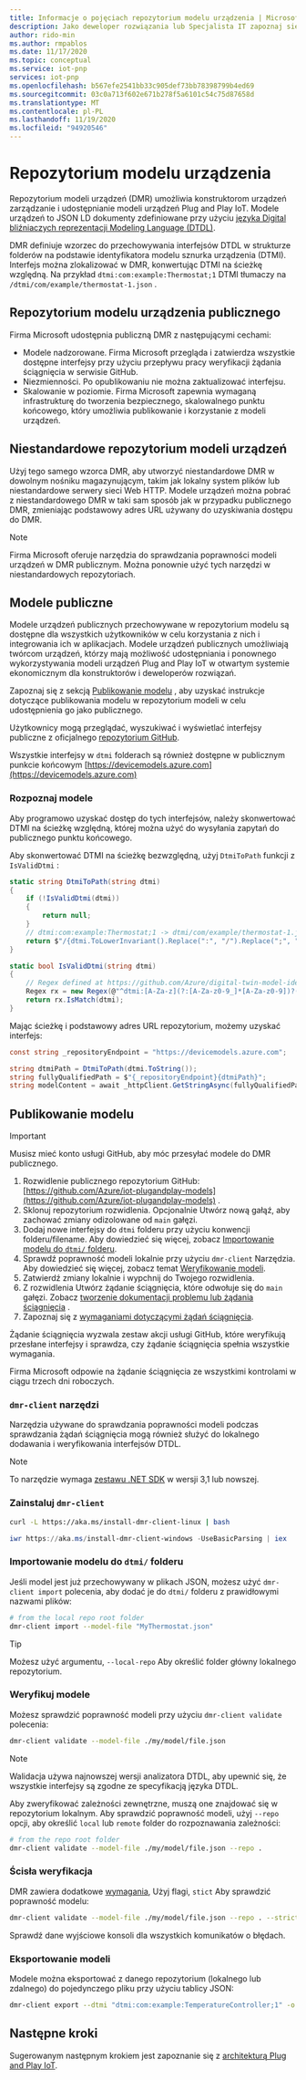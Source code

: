 ```yaml
---
title: Informacje o pojęciach repozytorium modelu urządzenia | Microsoft Docs
description: Jako deweloper rozwiązania lub Specjalista IT zapoznaj się z podstawowymi pojęciami dotyczącymi repozytorium modelu urządzeń.
author: rido-min
ms.author: rmpablos
ms.date: 11/17/2020
ms.topic: conceptual
ms.service: iot-pnp
services: iot-pnp
ms.openlocfilehash: b567efe2541bb33c905def73bb78398799b4ed69
ms.sourcegitcommit: 03c0a713f602e671b278f5a6101c54c75d87658d
ms.translationtype: MT
ms.contentlocale: pl-PL
ms.lasthandoff: 11/19/2020
ms.locfileid: "94920546"
---
```

# <a name="device-model-repository"></a>Repozytorium modelu urządzenia

Repozytorium modeli urządzeń (DMR) umożliwia konstruktorom urządzeń zarządzanie i udostępnianie modeli urządzeń Plug and Play IoT. Modele urządzeń to JSON LD dokumenty zdefiniowane przy użyciu [języka Digital bliźniaczych reprezentacji Modeling Language (DTDL)](https://github.com/Azure/opendigitaltwins-dtdl/blob/master/DTDL/v2/dtdlv2.md).

DMR definiuje wzorzec do przechowywania interfejsów DTDL w strukturze folderów na podstawie identyfikatora modelu sznurka urządzenia (DTMI). Interfejs można zlokalizować w DMR, konwertując DTMI na ścieżkę względną. Na przykład `dtmi:com:example:Thermostat;1` DTMI tłumaczy na `/dtmi/com/example/thermostat-1.json` .

## <a name="public-device-model-repository"></a>Repozytorium modelu urządzenia publicznego

Firma Microsoft udostępnia publiczną DMR z następującymi cechami:

- Modele nadzorowane. Firma Microsoft przegląda i zatwierdza wszystkie dostępne interfejsy przy użyciu przepływu pracy weryfikacji żądania ściągnięcia w serwisie GitHub.
- Niezmienności.  Po opublikowaniu nie można zaktualizować interfejsu.
- Skalowanie w poziomie. Firma Microsoft zapewnia wymaganą infrastrukturę do tworzenia bezpiecznego, skalowalnego punktu końcowego, który umożliwia publikowanie i korzystanie z modeli urządzeń.

## <a name="custom-device-model-repository"></a>Niestandardowe repozytorium modeli urządzeń

Użyj tego samego wzorca DMR, aby utworzyć niestandardowe DMR w dowolnym nośniku magazynującym, takim jak lokalny system plików lub niestandardowe serwery sieci Web HTTP. Modele urządzeń można pobrać z niestandardowego DMR w taki sam sposób jak w przypadku publicznego DMR, zmieniając podstawowy adres URL używany do uzyskiwania dostępu do DMR.

> [!NOTE]
> Firma Microsoft oferuje narzędzia do sprawdzania poprawności modeli urządzeń w DMR publicznym. Można ponownie użyć tych narzędzi w niestandardowych repozytoriach.

## <a name="public-models"></a>Modele publiczne

Modele urządzeń publicznych przechowywane w repozytorium modelu są dostępne dla wszystkich użytkowników w celu korzystania z nich i integrowania ich w aplikacjach. Modele urządzeń publicznych umożliwiają twórcom urządzeń, którzy mają możliwość udostępniania i ponownego wykorzystywania modeli urządzeń Plug and Play IoT w otwartym systemie ekonomicznym dla konstruktorów i deweloperów rozwiązań.

Zapoznaj się z sekcją [Publikowanie modelu](#publish-a-model) , aby uzyskać instrukcje dotyczące publikowania modelu w repozytorium modeli w celu udostępnienia go jako publicznego.

Użytkownicy mogą przeglądać, wyszukiwać i wyświetlać interfejsy publiczne z oficjalnego [repozytorium GitHub](https://github.com/Azure/iot-plugandplay-models).

Wszystkie interfejsy w `dtmi` folderach są również dostępne w publicznym punkcie końcowym [https://devicemodels.azure.com](https://devicemodels.azure.com)

### <a name="resolve-models"></a>Rozpoznaj modele

Aby programowo uzyskać dostęp do tych interfejsów, należy skonwertować DTMI na ścieżkę względną, której można użyć do wysyłania zapytań do publicznego punktu końcowego.

Aby skonwertować DTMI na ścieżkę bezwzględną, użyj `DtmiToPath` funkcji z `IsValidDtmi` :

```cs
static string DtmiToPath(string dtmi)
{
    if (!IsValidDtmi(dtmi))
    {
        return null;
    }
    // dtmi:com:example:Thermostat;1 -> dtmi/com/example/thermostat-1.json
    return $"/{dtmi.ToLowerInvariant().Replace(":", "/").Replace(";", "-")}.json";
}

static bool IsValidDtmi(string dtmi)
{
    // Regex defined at https://github.com/Azure/digital-twin-model-identifier#validation-regular-expressions
    Regex rx = new Regex(@"^dtmi:[A-Za-z](?:[A-Za-z0-9_]*[A-Za-z0-9])?(?::[A-Za-z](?:[A-Za-z0-9_]*[A-Za-z0-9])?)*;[1-9][0-9]{0,8}$");
    return rx.IsMatch(dtmi);
}
```

Mając ścieżkę i podstawowy adres URL repozytorium, możemy uzyskać interfejs:

```cs
const string _repositoryEndpoint = "https://devicemodels.azure.com";

string dtmiPath = DtmiToPath(dtmi.ToString());
string fullyQualifiedPath = $"{_repositoryEndpoint}{dtmiPath}";
string modelContent = await _httpClient.GetStringAsync(fullyQualifiedPath);
```

## <a name="publish-a-model"></a>Publikowanie modelu

> [!Important]
> Musisz mieć konto usługi GitHub, aby móc przesyłać modele do DMR publicznego.

1. Rozwidlenie publicznego repozytorium GitHub: [https://github.com/Azure/iot-plugandplay-models](https://github.com/Azure/iot-plugandplay-models) .
1. Sklonuj repozytorium rozwidlenia. Opcjonalnie Utwórz nową gałąź, aby zachować zmiany odizolowane od `main` gałęzi.
1. Dodaj nowe interfejsy do `dtmi` folderu przy użyciu konwencji folderu/filename. Aby dowiedzieć się więcej, zobacz [Importowanie modelu do `dtmi/` folderu](#import-a-model-to-the-dtmi-folder).
1. Sprawdź poprawność modeli lokalnie przy użyciu `dmr-client` Narzędzia. Aby dowiedzieć się więcej, zobacz temat [Weryfikowanie modeli](#validate-models).
1. Zatwierdź zmiany lokalnie i wypchnij do Twojego rozwidlenia.
1. Z rozwidlenia Utwórz żądanie ściągnięcia, które odwołuje się do `main` gałęzi. Zobacz [tworzenie dokumentacji problemu lub żądania ściągnięcia](https://docs.github.com/free-pro-team@latest/desktop/contributing-and-collaborating-using-github-desktop/creating-an-issue-or-pull-request) .
1. Zapoznaj się z [wymaganiami dotyczącymi żądań ściągnięcia](https://github.com/Azure/iot-plugandplay-models/blob/main/pr-reqs.md).

Żądanie ściągnięcia wyzwala zestaw akcji usługi GitHub, które weryfikują przesłane interfejsy i sprawdza, czy żądanie ściągnięcia spełnia wszystkie wymagania.

Firma Microsoft odpowie na żądanie ściągnięcia ze wszystkimi kontrolami w ciągu trzech dni roboczych.

### <a name="dmr-client-tools"></a>`dmr-client` narzędzi

Narzędzia używane do sprawdzania poprawności modeli podczas sprawdzania żądań ściągnięcia mogą również służyć do lokalnego dodawania i weryfikowania interfejsów DTDL.

> [!NOTE]
> To narzędzie wymaga [zestawu .NET SDK](https://dotnet.microsoft.com/download) w wersji 3,1 lub nowszej.

### <a name="install-dmr-client"></a>Zainstaluj `dmr-client`

```bash
curl -L https://aka.ms/install-dmr-client-linux | bash
```

```powershell
iwr https://aka.ms/install-dmr-client-windows -UseBasicParsing | iex
```

### <a name="import-a-model-to-the-dtmi-folder"></a>Importowanie modelu do `dtmi/` folderu

Jeśli model jest już przechowywany w plikach JSON, możesz użyć `dmr-client import` polecenia, aby dodać je do `dtmi/` folderu z prawidłowymi nazwami plików:

```bash
# from the local repo root folder
dmr-client import --model-file "MyThermostat.json"
```

> [!TIP]
> Możesz użyć argumentu, `--local-repo` Aby określić folder główny lokalnego repozytorium.

### <a name="validate-models"></a>Weryfikuj modele

Możesz sprawdzić poprawność modeli przy użyciu `dmr-client validate` polecenia:

```bash
dmr-client validate --model-file ./my/model/file.json
```

> [!NOTE]
> Walidacja używa najnowszej wersji analizatora DTDL, aby upewnić się, że wszystkie interfejsy są zgodne ze specyfikacją języka DTDL.

Aby zweryfikować zależności zewnętrzne, muszą one znajdować się w repozytorium lokalnym. Aby sprawdzić poprawność modeli, użyj `--repo` opcji, aby określić `local` lub `remote` folder do rozpoznawania zależności:

```bash
# from the repo root folder
dmr-client validate --model-file ./my/model/file.json --repo .
```

### <a name="strict-validation"></a>Ścisła weryfikacja

DMR zawiera dodatkowe [wymagania](https://github.com/Azure/iot-plugandplay-models/blob/main/pr-reqs.md), Użyj flagi, `stict` Aby sprawdzić poprawność modelu:

```bash
dmr-client validate --model-file ./my/model/file.json --repo . --strict true
```

Sprawdź dane wyjściowe konsoli dla wszystkich komunikatów o błędach.

### <a name="export-models"></a>Eksportowanie modeli

Modele można eksportować z danego repozytorium (lokalnego lub zdalnego) do pojedynczego pliku przy użyciu tablicy JSON:

```bash
dmr-client export --dtmi "dtmi:com:example:TemperatureController;1" -o TemperatureController.expanded.json
```

## <a name="next-steps"></a>Następne kroki

Sugerowanym następnym krokiem jest zapoznanie się z [architekturą Plug and Play IoT](concepts-architecture.md).
